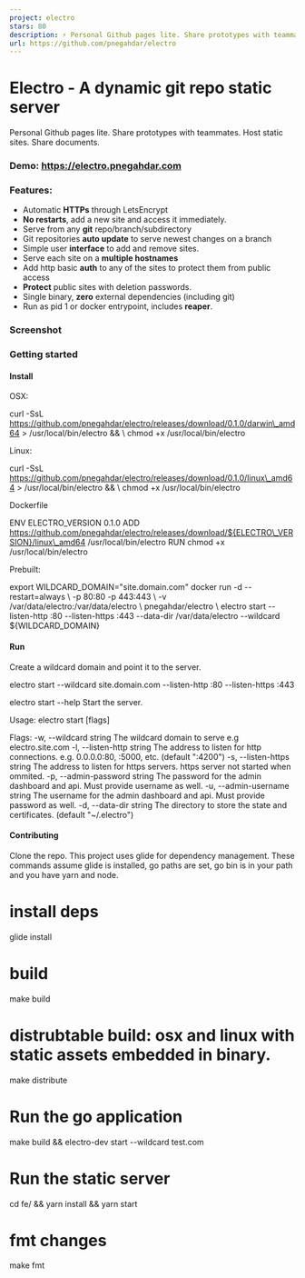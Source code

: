 ```yaml
---
project: electro
stars: 80
description: ⚡️ Personal Github pages lite. Share prototypes with teammates. Host static sites. Share documents.
url: https://github.com/pnegahdar/electro
---
```


Electro - A dynamic git repo static server
==========================================

Personal Github pages lite. Share prototypes with teammates. Host static sites. Share documents.

### Demo: https://electro.pnegahdar.com

### Features:

-   Automatic **HTTPs** through LetsEncrypt
-   **No restarts**, add a new site and access it immediately.
-   Serve from any **git** repo/branch/subdirectory
-   Git repositories **auto update** to serve newest changes on a branch
-   Simple user **interface** to add and remove sites.
-   Serve each site on a **multiple hostnames**
-   Add http basic **auth** to any of the sites to protect them from public access
-   **Protect** public sites with deletion passwords.
-   Single binary, **zero** external dependencies (including git)
-   Run as pid 1 or docker entrypoint, includes **reaper**.

### Screenshot

### Getting started

#### Install

OSX:

curl -SsL https://github.com/pnegahdar/electro/releases/download/0.1.0/darwin\_amd64 \> /usr/local/bin/electro && \\
        chmod +x /usr/local/bin/electro

Linux:

curl -SsL https://github.com/pnegahdar/electro/releases/download/0.1.0/linux\_amd64 \> /usr/local/bin/electro && \\
        chmod +x /usr/local/bin/electro

Dockerfile

ENV ELECTRO\_VERSION 0.1.0
ADD https://github.com/pnegahdar/electro/releases/download/${ELECTRO\_VERSION}/linux\_amd64 /usr/local/bin/electro
RUN chmod +x /usr/local/bin/electro

Prebuilt:

export WILDCARD\_DOMAIN="site.domain.com"
docker run -d --restart=always \\
        -p 80:80 -p 443:443 \\
        -v /var/data/electro:/var/data/electro \\
        pnegahdar/electro \\
        electro start --listen-http :80 --listen-https :443 --data-dir /var/data/electro --wildcard ${WILDCARD\_DOMAIN}

#### Run

Create a wildcard domain and point it to the server.

electro start --wildcard site.domain.com --listen-http :80 --listen-https :443

electro start --help
Start the server.

Usage:
  electro start \[flags\]

Flags:
  -w, --wildcard string         The wildcard domain to serve e.g electro.site.com
  -l, --listen-http string      The address to listen for http connections. e.g. 0.0.0.0:80, :5000, etc. (default ":4200")
  -s, --listen-https string     The address to listen for https servers. https server not started when ommited.
  -p, --admin-password string   The password for the admin dashboard and api. Must provide username as well.
  -u, --admin-username string   The username for the admin dashboard and api. Must provide password as well.
  -d, --data-dir string         The directory to store the state and certificates. (default "~/.electro")

#### Contributing

Clone the repo. This project uses glide for dependency management. These commands assume glide is installed, go paths are set, go bin is in your path and you have yarn and node.

# install deps
glide install

# build
make build

# distrubtable build: osx and linux with static assets embedded in binary.
make distribute

# Run the go application
make build && electro-dev start --wildcard test.com

# Run the static server
cd fe/ && yarn install && yarn start

# fmt changes
make fmt
